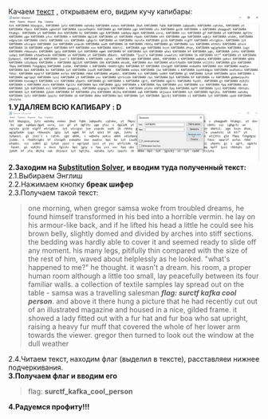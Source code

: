 Качаем [текст](attachments/text.txt) , открываем его, видим кучу капибары:
![kapibara](attachments/kapibara.jpg)
__1.УДАЛЯЕМ ВСЮ КАПИБАРУ  : D__  
![netkapibara](attachments/netkapibara.jpg)
__2.Заходим на [Substitution Solver](https://guballa.de/substitution-solver), и вводим туда полученный текст:__  
2.1.Выбираем Энглиш  
2.2.Нажимаем кнопку __бреак шифер__  
2.3.Получаем такой текст:  
> one  morning,  when  gregor  samsa  woke  from  troubled  dreams,  he  found  himself  transformed  in  his  bed  into  a  horrible  vermin.  he  lay  on  his  armour-like  back,  and  if  he  lifted  his  head  a  little  he  could  see  his  brown  belly,  slightly  domed  and  divided  by  arches  into  stiff  sections.  the  bedding  was  hardly  able  to  cover  it  and  seemed  ready  to  slide  off  any  moment.  his  many  legs,  pitifully  thin  compared  with  the  size  of  the  rest  of  him,  waved  about  helplessly  as  he  looked.  "what's  happened  to  me?"  he  thought.  it  wasn't  a  dream.  his  room,  a  proper  human  room  although  a  little  too  small,  lay  peacefully  between  its  four  familiar  walls.  a  collection  of  textile  samples  lay  spread  out  on  the  table  -  samsa  was  a  travelling  salesman  ___flag:  surctf  kafka  cool  person___.  and  above  it  there  hung  a  picture  that  he  had  recently  cut  out  of  an  illustrated  magazine  and  housed  in  a  nice,  gilded  frame.  it  showed  a  lady  fitted  out  with  a  fur  hat  and  fur  boa  who  sat  upright,  raising  a  heavy  fur  muff  that  covered  the  whole  of  her  lower  arm  towards  the  viewer.  gregor  then  turned  to  look  out  the  window  at  the  dull  weather

2.4.Читаем текст, находим флаг (выделил в тексте), расставляеи нижнее подчеркивания.  
__3.Получаем флаг и вводим его__  
> flag: __surctf_kafka_cool_person__  

__4.Радуемся профиту!!!__  
